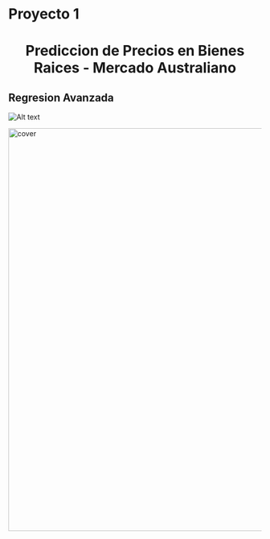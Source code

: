# Proyecto 1
# <center> Prediccion de Precios en Bienes Raices - Mercado Australiano 
## Regresion Avanzada

![Alt text]("https://iexpats.wpenginepowered.com/wp-content/uploads/2016/12/house-prices.avif")

<img src="https://iexpats.wpenginepowered.com/wp-content/uploads/2016/12/house-prices.avif" alt="cover" width="800" align="center"/>

